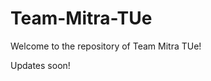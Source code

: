 # Team-Mitra-TUe

Welcome to the repository of Team Mitra TUe!

Updates soon!

[](team-mitra/misc/1646073905205.jpeg)